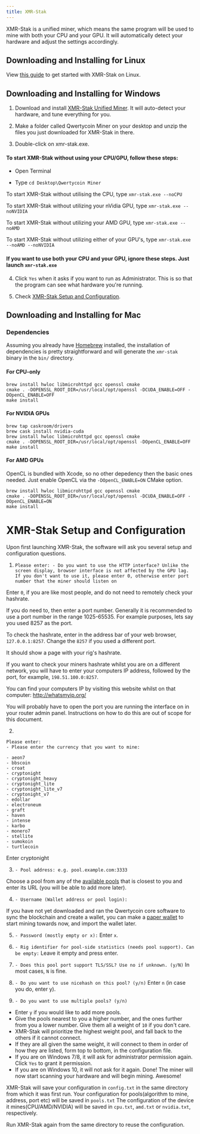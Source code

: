 ```yaml
---
title: XMR-Stak
---
```


XMR-Stak is a unified miner, which means the same program will be used to mine with both your CPU and your GPU. It will automatically detect your hardware and adjust the settings accordingly.

## Downloading and Installing for Linux
View [this guide](XMR-Stak-Linux) to get started with XMR-Stak on Linux.

## Downloading and Installing for Windows
1. Download and install [XMR-Stak Unified Miner](https://github.com/fireice-uk/xmr-stak/releases/latest). It will auto-detect your hardware, and tune everything for you.

2. Make a folder called Qwertycoin Miner on your desktop and unzip the files you just downloaded for XMR-Stak in there.

3. Double-click on xmr-stak.exe.

#### To start XMR-Stak without using your CPU/GPU, follow these steps:
* Open Terminal

* Type ```cd Desktop\Qwertycoin Miner```

To start XMR-Stak without utilising the CPU, type ```xmr-stak.exe --noCPU```

To start XMR-Stak without utilizing your nVidia GPU, type ```xmr-stak.exe --noNVIDIA```

To start XMR-Stak without utilizing your AMD GPU, type ```xmr-stak.exe --noAMD```

To start XMR-Stak without utilizing either of your GPU's, type ```xmr-stak.exe --noAMD --noNVIDIA```

#### If you want to use both your CPU and your GPU, ignore these steps. Just launch ```xmr-stak.exe```

4. Click ```Yes``` when it asks if you want to run as Administrator. This is so that the program can see what hardware you're running.

5. Check [XMR-Stak Setup and Configuration](XMR-Stak#XMR-Stak-Setup-and-Configuration).

## Downloading and Installing for Mac
### Dependencies
Assuming you already have [Homebrew](https://brew.sh/) installed, the installation of dependencies is pretty straightforward and will generate the ```xmr-stak``` binary in the ```bin/``` directory.
#### For CPU-only
```
brew install hwloc libmicrohttpd gcc openssl cmake
cmake . -DOPENSSL_ROOT_DIR=/usr/local/opt/openssl -DCUDA_ENABLE=OFF -DOpenCL_ENABLE=OFF
make install
```

#### For NVIDIA GPUs
```
brew tap caskroom/drivers
brew cask install nvidia-cuda
brew install hwloc libmicrohttpd gcc openssl cmake
cmake . -DOPENSSL_ROOT_DIR=/usr/local/opt/openssl -DOpenCL_ENABLE=OFF
make install
```

#### For AMD GPUs
OpenCL is bundled with Xcode, so no other depedency then the basic ones needed. Just enable OpenCL via the ```-DOpenCL_ENABLE=ON``` CMake option.
```
brew install hwloc libmicrohttpd gcc openssl cmake
cmake . -DOPENSSL_ROOT_DIR=/usr/local/opt/openssl -DCUDA_ENABLE=OFF -DOpenCL_ENABLE=ON
make install
```
# XMR-Stak Setup and Configuration
Upon first launching XMR-Stak, the software will ask you several setup and configuration questions.

1. ```Please enter: - Do you want to use the HTTP interface? Unlike the screen display, browser interface is not affected by the GPU lag. If you don't want to use it, please enter 0, otherwise enter port number that the miner should listen on```

Enter ```0```, if you are like most people, and do not need to remotely check your hashrate.

If you do need to, then enter a port number. Generally it is recommended to use a port number in the range 1025-65535. For example purposes, lets say you used 8257 as the port.

To check the hashrate, enter in the address bar of your web browser, ```127.0.0.1:8257```. Change the ```8257``` if you used a different port.

It should show a page with your rig's hashrate.

If you want to check your miners hashrate whilst you are on a different network, you will have to enter your computers IP address, followed by the port, for example, ```198.51.100.0:8257```.

You can find your computers IP by visiting this website whilst on that computer: http://whatsmyip.org/

You will probably have to open the port you are running the interface on in your router admin panel. Instructions on how to do this are out of scope for this document.


2.
```
Please enter:
- Please enter the currency that you want to mine:

- aeon7
- bbscoin
- croat
- cryptonight
- cryptonight_heavy
- cryptonight_lite
- cryptonight_lite_v7
- cryptonight_v7
- edollar
- electroneum
- graft
- haven
- intense
- karbo
- monero7
- stellite
- sumokoin
- turtlecoin
```

Enter cryptonight

3. ```- Pool address: e.g. pool.example.com:3333```

Choose a pool from any of the [available pools](https://explorer.qwertycoin.org/#pools) that is closest to you and enter its URL (you will be able to add more later).

4. ```- Username (Wallet address or pool login):```

If you have not yet downloaded and ran the Qwertycoin core software to sync the blockchain and create a wallet, you can make a [paper wallet](guides/wallets/Paper-Wallet) to start mining towards now, and import the wallet later.

5. ```- Password (mostly empty or x):```
Enter ```x```.

6. ```- Rig identifier for pool-side statistics (needs pool support). Can be empty:```
Leave it empty and press enter.

7. ```- Does this pool port support TLS/SSL? Use no if unknown. (y/N)```
In most cases, ```N``` is fine.

8. ```- Do you want to use nicehash on this pool? (y/n)```
Enter ```n``` (in case you do, enter y).

9. ```- Do you want to use multiple pools? (y/n)```
* Enter ```y``` if you would like to add more pools.
* Give the pools nearest to you a higher number, and the ones further from you a lower number. Give them all a weight of ```10``` if you don't care.
* XMR-Stak will prioritize the highest weight pool, and fall back to the others if it cannot connect.
* If they are all given the same weight, it will connect to them in order of how they are listed, form top to bottom, in the configuration file.
* If you are on Windows 7/8, it will ask for administrator permission again. Click ```Yes``` to grant it permission.
* If you are on Windows 10, it will not ask for it again.
Done! The miner will now start scanning your hardware and will begin mining. Awesome!

XMR-Stak will save your configuration in ```config.txt``` in the same directory from which it was first run. Your configuration for pools(algorithm to mine, address, port etc) will be saved in ```pools.txt``` The configuration of the device it mines(CPU/AMD/NVIDIA) will be saved in ```cpu.txt```, ```amd.txt``` or ```nvidia.txt```, respectively.

Run XMR-Stak again from the same directory to reuse the configuration.
